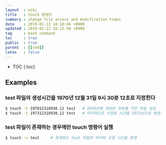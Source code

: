 ```yaml
---
layout  : wiki
title   : touch 명령어
summary : change file access and modification times
date    : 2019-01-13 18:10:46 +0900
updated : 2019-01-13 18:22:50 +0900
tag     : bash command
toc     : true
public  : true
parent  : [[cmd]]
latex   : false
---
```

* TOC
{:toc}

## Examples
### test 파일의 생성시간을 1970년 12월 31일 9시 30분 12초로 지정한다
```sh
$ touch -t 197012310930.12 test   # 1970년에 생성된 정보를 가진 파일 생성
$ touch -t 197312310930.12 test   # 마지막으로 수정된 시간을 1973년으로 변경
```

### test 파일이 존재하는 경우에만 touch 명령어 실행
```sh
$ touch -c test     # 존재하는 test 파일의 마지막 수정 시간을 변경
```
